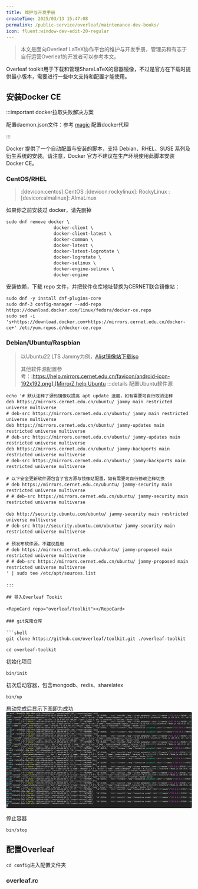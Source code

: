```yaml
---
title: 维护与开发手册
createTime: 2025/03/13 15:47:08
permalink: /public-service/overleaf/maintenance-dev-books/
icon: fluent:window-dev-edit-20-regular
---
```


> 本文是面向Overleaf LaTeX协作平台的维护与开发手册，管理员和有志于自行运营Overleaf的开发者可以参考本文。

Overleaf toolkit用于下载和管理ShareLaTeX的容器镜像，不过是官方在下载时提供最小版本，需要进行一些中文支持和配置才能使用。

## 安装Docker CE

:::important docker拉取失败解决方案

配置daemon.json文件：参考 [magic](/csdiy/tools-must/magic/docker-speed/) 配置docker代理

:::

Docker 提供了一个自动配置与安装的脚本，支持 Debian、RHEL、SUSE 系列及衍生系统的安装。请注意，Docker 官方不建议在生产环境使用此脚本安装 Docker CE。

### CentOS/RHEL

> :[devicon:centos]:CentOS :[devicon:rockylinux]: RockyLinux :[devicon:almalinux]: AlmaLinux

如果你之前安装过 docker，请先删掉

```shell
sudo dnf remove docker \
                  docker-client \
                  docker-client-latest \
                  docker-common \
                  docker-latest \
                  docker-latest-logrotate \
                  docker-logrotate \
                  docker-selinux \
                  docker-engine-selinux \
                  docker-engine
```

安装依赖，下载 repo 文件，并把软件仓库地址替换为CERNET联合镜像站：

```shell
sudo dnf -y install dnf-plugins-core
sudo dnf-3 config-manager --add-repo https://download.docker.com/linux/fedora/docker-ce.repo
sudo sed -i 's+https://download.docker.com+https://mirrors.cernet.edu.cn/docker-ce+' /etc/yum.repos.d/docker-ce.repo
```

### Debian/Ubuntu/Raspbian

> 以Ubuntu22 LTS Jammy为例，[Alist镜像站下载iso](http://192.168.183.171:5244/mirrors/system-iso/Ubuntu/ubuntu-22.04.5-desktop-amd64.iso)
> 
> 其他软件源配置参考：:[https://help.mirrors.cernet.edu.cn/favicon/android-icon-192x192.png]:[MirrorZ help Ubuntu](https://help.mirrors.cernet.edu.cn/ubuntu/)
:::details 配置Ubuntu软件源
```shell
echo '# 默认注释了源码镜像以提高 apt update 速度，如有需要可自行取消注释
deb https://mirrors.cernet.edu.cn/ubuntu/ jammy main restricted universe multiverse
# deb-src https://mirrors.cernet.edu.cn/ubuntu/ jammy main restricted universe multiverse
deb https://mirrors.cernet.edu.cn/ubuntu/ jammy-updates main restricted universe multiverse
# deb-src https://mirrors.cernet.edu.cn/ubuntu/ jammy-updates main restricted universe multiverse
deb https://mirrors.cernet.edu.cn/ubuntu/ jammy-backports main restricted universe multiverse
# deb-src https://mirrors.cernet.edu.cn/ubuntu/ jammy-backports main restricted universe multiverse

# 以下安全更新软件源包含了官方源与镜像站配置，如有需要可自行修改注释切换
# deb https://mirrors.cernet.edu.cn/ubuntu/ jammy-security main restricted universe multiverse
# # deb-src https://mirrors.cernet.edu.cn/ubuntu/ jammy-security main restricted universe multiverse

deb http://security.ubuntu.com/ubuntu/ jammy-security main restricted universe multiverse
# deb-src http://security.ubuntu.com/ubuntu/ jammy-security main restricted universe multiverse

# 预发布软件源，不建议启用
# deb https://mirrors.cernet.edu.cn/ubuntu/ jammy-proposed main restricted universe multiverse
# # deb-src https://mirrors.cernet.edu.cn/ubuntu/ jammy-proposed main restricted universe multiverse
' | sudo tee /etc/apt/sources.list

:::

## 导入Overleaf Tookit

<RepoCard repo="overleaf/toolkit"></RepoCard>

### git克隆仓库

```shell
git clone https://github.com/overleaf/toolkit.git ./overleaf-toolkit
```


```shell
cd overleaf-toolkit
```

初始化项目

```shell
bin/init
```

初次启动容器，包含mongodb、redis、sharelatex
```shell
bin/up
```

启动完成后显示下图即为成功
![2025-04-23_18-28-33.png](../../../.vuepress/public/src/2025-04-23_18-28-33.png)

停止容器
```shell
bin/stop
```

## 配置Overleaf

`cd config`进入配置文件夹

### overleaf.rc
